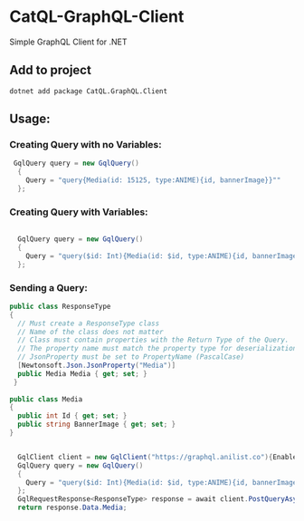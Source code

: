 # CatQL-GraphQL-Client
Simple GraphQL Client for .NET

## Add to project

```dotnetcli
dotnet add package CatQL.GraphQL.Client 
```

## Usage: 


### Creating Query with no Variables: 
```csharp
 GqlQuery query = new GqlQuery()
  {
    Query = "query{Media(id: 15125, type:ANIME){id, bannerImage}}""
  };

```


### Creating Query with Variables: 

```csharp
 
  GqlQuery query = new GqlQuery()
  {
    Query = "query($id: Int){Media(id: $id, type:ANIME){id, bannerImage}}", Variables = "{id: 15125}"
  };


```

### Sending a Query:

```csharp
public class ResponseType
{
  // Must create a ResponseType class
  // Name of the class does not matter
  // Class must contain properties with the Return Type of the Query.
  // The property name must match the property type for deserialization to work. 
  // JsonProperty must be set to PropertyName (PascalCase)
  [Newtonsoft.Json.JsonProperty("Media")]
  public Media Media { get; set; }
 }
            
public class Media
{
  public int Id { get; set; }
  public string BannerImage { get; set; }
}


  GqlClient client = new GqlClient("https://graphql.anilist.co"){EnableLogging = true}; 
  GqlQuery query = new GqlQuery()
  {
    Query = "query($id: Int){Media(id: $id, type:ANIME){id, bannerImage}}", Variables = "{id: 15125}"
  };
  GqlRequestResponse<ResponseType> response = await client.PostQueryAsync<ResponseType>(query);
  return response.Data.Media;
```
